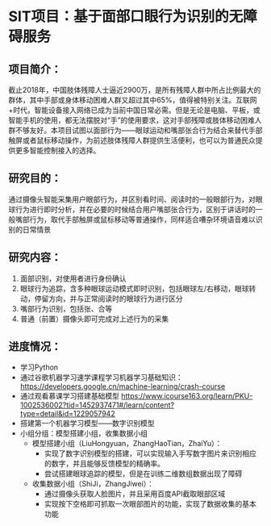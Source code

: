 # SIT项目：基于面部口眼行为识别的无障碍服务 

## 项目简介：

​		截止2018年，中国肢体残障人士逼近2900万，是所有残障人群中所占比例最大的群体，其中手部或身体移动困难人群又超过其中65%，值得被特别关注。
​		互联网+时代，智能设备接入网络已成为当前中国日常必需。但是无论是电脑、平板，或智能手机的使用，都无法摆脱对“手”的使用要求，这对手部残障或肢体移动困难人群不够友好。
​		本项目试图以面部行为——眼球运动和嘴部张合行为结合来替代手部触屏或者鼠标移动操作，为前述肢体残障人群提供生活便利，也可以为普通民众提供更多智能控制接入的选择。



## 研究目的：

​		通过摄像头智能采集用户眼部行为，并区别看时间、阅读时的一般眼部行为，对眼球行为进行即时分析，并在必要的时候结合用户嘴部张合行为，区别于讲话时的一般嘴部行为，取代手部触屏或鼠标移动等普通操作，同样适合嘈杂环境语音难以识别的日常情景



## 研究内容：

1. 面部识别，对使用者进行身份确认
2. 眼球行为追踪，含多种眼球运动模式即时识别，包括眼球左/右移动，眼球转动，停留方向，并与正常阅读时的眼球行为进行区分
3. 嘴部行为识别，包括张、合等
4. 普通（前置）摄像头即可完成对上述行为的采集



## 进度情况：

- 学习Python
- 通过谷歌机器学习速学课程学习机器学习基础知识：
  https://developers.google.cn/machine-learning/crash-course
- 通过观看慕课学习搭建基础模型
  https://www.icourse163.org/learn/PKU-1002536002?tid=1452937471#/learn/content?type=detail&id=1229057942
- 搭建第一个机器学习模型——数字识别模型
- 小组分组：模型搭建小组，收集数据小组
  - 模型搭建小组（LiuHongyuan，ZhangHaoTian，ZhaiYu）：
    - 实现了数字识别模型的搭建，可以实现输入手写数字图片来识别相应的数字，并且能够反馈模型的精确率。
    - 尝试搭建眼球追踪的模型，但是在训练二维数组数据出现了障碍
  - 收集数据小组（ShiJi，ZhangJiwei）：
    - 通过摄像头获取人脸图片，并且采用百度API截取眼部区域
    - 实现按下空格即可抓取一次眼部图片的功能，实现了数据收集的基本功能



